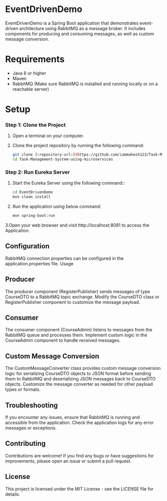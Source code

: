 # EventDrivenDemo

EventDrivenDemo is a Spring Boot application that demonstrates event-driven architecture using RabbitMQ as a message broker. It includes components for producing and consuming messages, as well as custom message conversion.

# Requirements
- Java 8 or higher
- Maven
- RabbitMQ (Make sure RabbitMQ is installed and running locally or on a reachable server)
# Setup
### Step 1: Clone the Project

1. Open a terminal on your computer.

2. Clone the project repository by running the following command:
   ```bash
   git clone [<repository-url>](https://github.com/iammahesh123/Task-Management-System-using-microservices.git)
   cd Task-Management-System-using-microservices

### Step 2: Run Eureka Server

1. Start the Eureka Server using the following command::
   ```bash
   cd EventDrivenDemo
   mvn clean install
2. Run the application using below command:
   ```bash
   mvn spring-boot:run
3.Open your web browser and visit http://localhost:8081 to access the Application.

## Configuration
RabbitMQ connection properties can be configured in the application.properties file.
Usage
## Producer
The producer component (RegisterPublisher) sends messages of type CourseDTO to a RabbitMQ topic exchange.
Modify the CourseDTO class or RegisterPublisher component to customize the message payload.
## Consumer
The consumer component (CourseAdmin) listens to messages from the RabbitMQ queue and processes them.
Implement custom logic in the CourseAdmin component to handle received messages.
## Custom Message Conversion
The CustomMessageConverter class provides custom message conversion logic for serializing CourseDTO objects to JSON format before sending them to RabbitMQ and deserializing JSON messages back to CourseDTO objects.
Customize the message converter as needed for other payload types or formats.
## Troubleshooting
If you encounter any issues, ensure that RabbitMQ is running and accessible from the application.
Check the application logs for any error messages or exceptions.
## Contributing
Contributions are welcome! If you find any bugs or have suggestions for improvements, please open an issue or submit a pull request.

## License
This project is licensed under the MIT License - see the LICENSE file for details.

